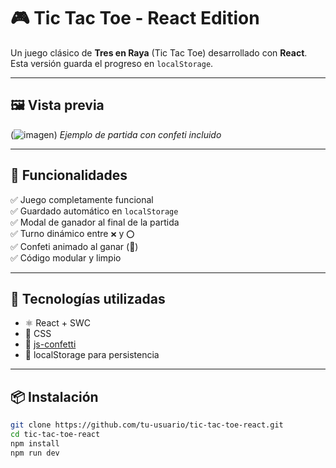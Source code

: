 # 🎮 Tic Tac Toe - React Edition

Un juego clásico de **Tres en Raya** (Tic Tac Toe) desarrollado con **React**. Esta versión guarda el progreso en `localStorage`.

---

## 🖼️ Vista previa

(![imagen](https://github.com/user-attachments/assets/bee10814-da5b-47e6-b9af-eeafd37ba0aa))
*Ejemplo de partida con confeti incluido*

---

## 🚀 Funcionalidades

✅ Juego completamente funcional  
✅ Guardado automático en `localStorage`  
✅ Modal de ganador al final de la partida  
✅ Turno dinámico entre `❌` y `⭕`  
✅ Confeti animado al ganar (🎊)  
✅ Código modular y limpio

---

## 🧠 Tecnologías utilizadas

- ⚛️ React + SWC
- 🎨 CSS
- 🎉 [js-confetti](https://github.com/loonywizard/js-confetti)
- 💾 localStorage para persistencia

---

## 📦 Instalación

```bash
git clone https://github.com/tu-usuario/tic-tac-toe-react.git
cd tic-tac-toe-react
npm install
npm run dev
